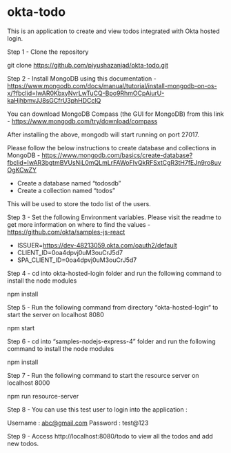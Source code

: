 # okta-todo

This is an application to create and view todos integrated with Okta hosted login. 

Step 1 - Clone the repository 

git clone https://github.com/piyushazanjad/okta-todo.git

Step 2 - Install MongoDB using this documentation - https://www.mongodb.com/docs/manual/tutorial/install-mongodb-on-os-x/?fbclid=IwAR0KbxyNvrLwTuCQ-Bpo9RhmOCpAiurU-kaHjhbmvJJ8sGCfrU3phHDCclQ 

You can download MongoDB Compass (the GUI for MongoDB) from this link - https://www.mongodb.com/try/download/compass 

After installing the above, mongodb will start running on port 27017.

Please follow the below instructions to create database and collections in MongoDB - https://www.mongodb.com/basics/create-database?fbclid=IwAR3bgtmBVUsNiL0mQLmLrFAWoFIvQkRFSxtCgR3tH7fEJn9ro8uvOgKCwZY

* Create a database named “todosdb”
* Create a collection named “todos” 

This will be used to store the todo list of the users. 

Step 3 - Set the following Environment variables. Please visit the readme to get more information on where to find the values -  https://github.com/okta/samples-js-react 

- ISSUER=https://dev-48213059.okta.com/oauth2/default
- CLIENT_ID=0oa4dpvj0uM3ouCrJ5d7
- SPA_CLIENT_ID=0oa4dpvj0uM3ouCrJ5d7


Step 4 - cd into okta-hosted-login folder and run the following command to install the node modules

npm install

Step 5 - Run the following command from directory “okta-hosted-login“ to start the server on localhost 8080

npm start

Step 6 - cd into “samples-nodejs-express-4”  folder and run the following command to install the node modules

npm install

Step 7 - Run the following command to start the resource server on localhost 8000

npm run resource-server

Step 8 - You can use this test user to login into the application : 

Username : abc@gmail.com
Password : test@123

Step 9 - Access http://localhost:8080/todo to view all the todos and add new todos. 
